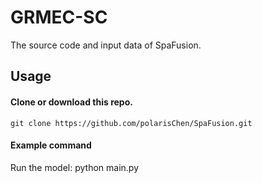 # GRMEC-SC
The source code and input data of SpaFusion.

## Usage
#### Clone or download this repo.
```
git clone https://github.com/polarisChen/SpaFusion.git
```

#### Example command
Run the model: python main.py
